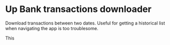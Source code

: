 # Up Bank transactions downloader

Download transactions between two dates. Useful for getting a historical list when navigating the app is too troublesome.

This 